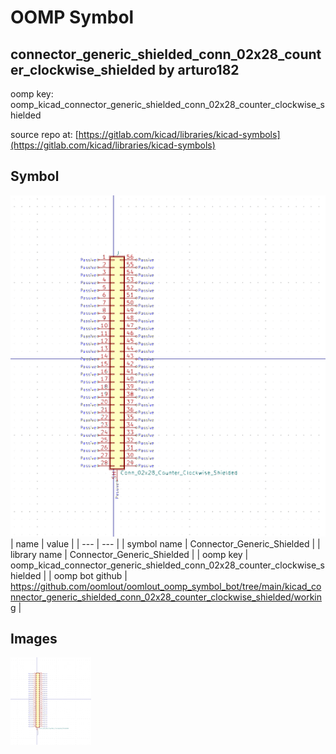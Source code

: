 # OOMP Symbol  
## connector_generic_shielded_conn_02x28_counter_clockwise_shielded  by arturo182  
  
oomp key: oomp_kicad_connector_generic_shielded_conn_02x28_counter_clockwise_shielded  
  
source repo at: [https://gitlab.com/kicad/libraries/kicad-symbols](https://gitlab.com/kicad/libraries/kicad-symbols)  
## Symbol  
  
[![working.png](working_600.png)](working.png)  
| name | value | 
| --- | --- | 
| symbol name | Connector_Generic_Shielded | 
| library name | Connector_Generic_Shielded | 
| oomp key | oomp_kicad_connector_generic_shielded_conn_02x28_counter_clockwise_shielded | 
| oomp bot github | https://github.com/oomlout/oomlout_oomp_symbol_bot/tree/main/kicad_connector_generic_shielded_conn_02x28_counter_clockwise_shielded/working | 
## Images  
  
[![working.png](working_140.png)](working.png)  
